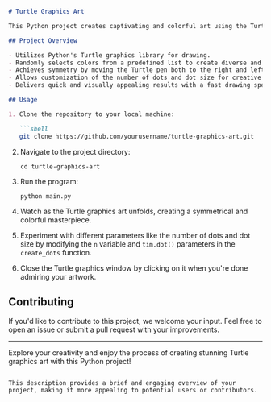 ```markdown
# Turtle Graphics Art

This Python project creates captivating and colorful art using the Turtle graphics library. The program generates a visually pleasing pattern of dots, each with a unique random color selected from a predefined list.

## Project Overview

- Utilizes Python's Turtle graphics library for drawing.
- Randomly selects colors from a predefined list to create diverse and vibrant dots.
- Achieves symmetry by moving the Turtle pen both to the right and left, resulting in an aesthetically pleasing pattern.
- Allows customization of the number of dots and dot size for creative freedom.
- Delivers quick and visually appealing results with a fast drawing speed.

## Usage

1. Clone the repository to your local machine:

   ```shell
   git clone https://github.com/yourusername/turtle-graphics-art.git
   ```

2. Navigate to the project directory:

   ```shell
   cd turtle-graphics-art
   ```

3. Run the program:

   ```shell
   python main.py
   ```

4. Watch as the Turtle graphics art unfolds, creating a symmetrical and colorful masterpiece.

5. Experiment with different parameters like the number of dots and dot size by modifying the `n` variable and `tim.dot()` parameters in the `create_dots` function.

6. Close the Turtle graphics window by clicking on it when you're done admiring your artwork.


## Contributing

If you'd like to contribute to this project, we welcome your input. Feel free to open an issue or submit a pull request with your improvements.

---

Explore your creativity and enjoy the process of creating stunning Turtle graphics art with this Python project!
```

This description provides a brief and engaging overview of your project, making it more appealing to potential users or contributors.
